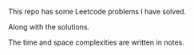 This repo has some Leetcode problems I have solved.

Along with the solutions. 

The time and space complexities are written in notes.
